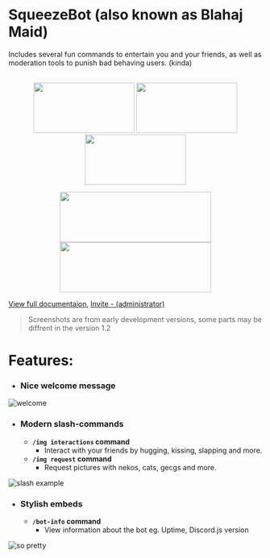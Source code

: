 # SqueezeBot (also known as Blahaj Maid)    
  
Includes several fun commands to entertain you and your friends, as well as moderation tools to punish bad behaving users. (kinda)  

<p align="center">
	<br />
  <a href="https://discord.com/api/oauth2/authorize?client_id=938121371484061766&permissions=1102196230214&scope=bot%20applications.commands" 
     rel="Invite bot - recommended">
	  <img src="https://files.catbox.moe/mjkcb9.png" 
	        width="200" 
    		height="100"/></a>
  <a href="https://github.com/isodiff/SqueezeBot/subscription" 
     rel="Watch repo">
	  <img src="https://files.catbox.moe/5z67yq.png" 
	        width="200" 
    		height="100"/></a>
    <a href="https://github.com/isodiff/SqueezeBot/fork" 
      rel="Fork repo">
	  <img src="https://de.catbox.moe/03ioag.png" 
	        width="200" 
    		height="100"/></a>
</p>
<p align="center">
	<img src="https://de.catbox.moe/ybitp9.png" 
	        width="300" 
    		height="100"/>
	<br />
	<img src="https://files.catbox.moe/9pda0e.png" 
	        width="300" 
    		height="100"/>
	<br />

</p>

[View full documentaion,](https://isodiff.github.io/SqueezeBot/wiki) [Invite - (administrator)](https://discord.com/api/oauth2/authorize?client_id=938121371484061766&permissions=8&scope=bot%20applications.commands)

> Screenshots are from early development versions, some parts may be diffrent in the version 1.2

# Features:    

* ### Nice welcome message
![welcome](https://files.catbox.moe/56nrbc.png)  

* ### Modern slash-commands
	* **`/img interactions` command**
		* Interact with your friends by hugging, kissing, slapping and more.
	* **`/img request` command**
		* Request pictures with nekos, cats, gecgs and more.

![slash example](https://files.catbox.moe/wiblde.png)  

* ### Stylish embeds  
	* **`/bot-info` command**
		* View information about the bot eg. Uptime, Discord.js version

![so pretty](https://files.catbox.moe/o7gbtb.png)  

